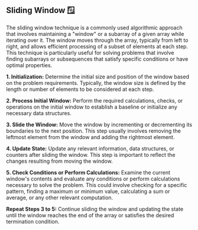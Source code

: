 <B><h2> Sliding Window 🪟</h2></B>

<p> 
The sliding window technique is a commonly used algorithmic approach that involves maintaining a "window" or a subarray of a given array while iterating over it. The window moves through the array, typically from left to right, and allows efficient processing of a subset of elements at each step. This technique is particularly useful for solving problems that involve finding subarrays or subsequences that satisfy specific conditions or have optimal properties.
</p>

<p>
<B>1. Initialization:</B> Determine the initial size and position of the window based on the problem requirements. Typically, the window size is defined by the length or number of elements to be considered at each step.

<B>2. Process Initial Window:</B> Perform the required calculations, checks, or operations on the initial window to establish a baseline or initialize any necessary data structures.

<B>3. Slide the Window:</B> Move the window by incrementing or decrementing its boundaries to the next position. This step usually involves removing the leftmost element from the window and adding the rightmost element.

<B>4. Update State:</B> Update any relevant information, data structures, or counters after sliding the window. This step is important to reflect the changes resulting from moving the window.

<B>5. Check Conditions or Perform Calculations:</B> Examine the current window's contents and evaluate any conditions or perform calculations necessary to solve the problem. This could involve checking for a specific pattern, finding a maximum or minimum value, calculating a sum or average, or any other relevant computation.

<B>Repeat Steps 3 to 5:</B> Continue sliding the window and updating the state until the window reaches the end of the array or satisfies the desired termination condition.

</P>

